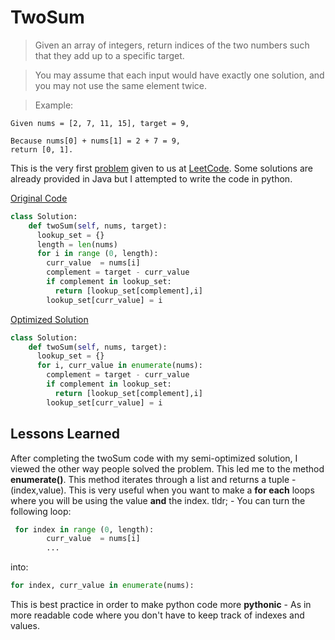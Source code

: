 TwoSum
=======
>Given an array of integers, return indices of the two numbers such that they add up to a specific target.

>You may assume that each input would have exactly one solution, and you may not use the same element twice.

>Example:
```
Given nums = [2, 7, 11, 15], target = 9,

Because nums[0] + nums[1] = 2 + 7 = 9,
return [0, 1].
```
This is the very first [problem](https://leetcode.com/problems/two-sum/) given to us at [LeetCode](https://leetcode.com/). Some solutions are already provided in Java but I attempted to write the code in python.

[Original Code](twoSum-Orig.py)

```python
class Solution:
    def twoSum(self, nums, target):
      lookup_set = {}
      length = len(nums)
      for i in range (0, length):
        curr_value  = nums[i]
        complement = target - curr_value
        if complement in lookup_set:
          return [lookup_set[complement],i]
        lookup_set[curr_value] = i
``` 

[Optimized Solution](twoSum-LL.py)
```python
class Solution:
    def twoSum(self, nums, target):
      lookup_set = {}
      for i, curr_value in enumerate(nums):
        complement = target - curr_value
        if complement in lookup_set:
          return [lookup_set[complement],i]
        lookup_set[curr_value] = i
```

Lessons Learned
---------------------

After completing the twoSum code with my semi-optimized solution, I viewed the other way people solved the problem. This led me to the method **enumerate()**. This method iterates through a list and returns a tuple - (index,value). This is very useful when you want to make a **for each** loops where you will be using the value **and** the index. tldr; - You can turn the following loop:

```python
 for index in range (0, length):
        curr_value  = nums[i]
        ...
```

into:
```python
for index, curr_value in enumerate(nums):
```

This is best practice in order to make python code more **pythonic** - As in more readable code where you don't have to keep track of indexes and values. 
